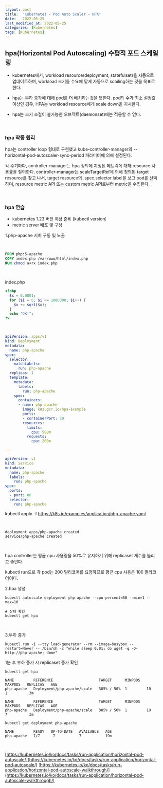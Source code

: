 ```yaml
---
layout: post
title:  "Kubernetes - Pod Auto Scaler - HPA"
date:   2022-05-25
last_modified_at: 2022-05-25
categories: [Kubernetes]
tags: [Kubernetes]
---
```


## hpa(Horizontal Pod Autoscaling) 수평적 포드 스케일링

- kubernetes에서, workload resource(deployment, statefulset)을 자동으로 업데이트하며,
  workload 크기를 수요에 맞게 자동으로 scailing하는 것을 목표로 한다.

- hpa는 부하 증가에 대해 pod를 더 배치하는것을 뜻한다. pod의 수가 최소 설정값 이상인 경우, HPA는 workload resource에게
  scale down을 지시한다.

- hpa는 크기 조절이 불가능한 오브젝트(daemonset)에는 적용할 수 없다.

<br/>

### hpa 작동 원리

hpa는 controller loop 형태로 구현했고 kube-controller-manager의 --horizontal-pod-autoscaler-sync-period 파라미터에 의해
설정된다.

각 주기마다, controller-manager는 hpa 정의에 지정된 메트릭에 대해 resource 사용률을 질의한다. controller-manager는 scaleTargetRef에 의해
정의된 target resource를 찾고 나서, target resource의 .spec.selector label을 보고 pod를 선택하며, resource metric API 또는
custom metric API로부터 metric을 수집한다.

<br/>

### hpa 연습

* kubernetes 1.23 버전 이상 준비 (kubectl version)
* metric server 배포 및 구성

1.php-apache 서버 구동 및 노출

<br/>

```Dockerfile
FROM php:5-apache
COPY index.php /var/www/html/index.php
RUN chmod a+rx index.php
```

<br/>

index.php

```php
<?php
  $x = 0.0001;
  for ($i = 0; $i <= 1000000; $i++) {
    $x += sqrt($x);
  }
  echo "OK!";
?>
```

<br/>

```yaml
apiVersion: apps/v1
kind: Deployment
metadata:
  name: php-apache
spec:
  selector:
    matchLabels:
      run: php-apache
  replicas: 1
  template:
    metadata:
      labels:
        run: php-apache
    spec:
      containers:
      - name: php-apache
        image: k8s.gcr.io/hpa-example
        ports:
        - containerPort: 80
        resources:
          limits:
            cpu: 500m
          requests:
            cpu: 200m

---

apiVersion: v1
kind: Service
metadata:
  name: php-apache
  labels:
    run: php-apache
spec:
  ports:
  - port: 80
  selector:
    run: php-apache
```

kubectl apply -f https://k8s.io/examples/application/php-apache.yaml

<br/>


```shell
deployment.apps/php-apache created
service/php-apache created
```

<br/>

hpa controller는 평균 cpu 사용량을 50%로 유지하기 위해 replicaset 개수를 늘리고 줄인다.

kubectl run으로 각 pod는 200 밀리코어를 요청하므로 평균 cpu 사용은 100 밀리코어이다.

2.hpa 생성

```shell
kubectl autoscale deployment php-apache --cpu-percent=50 --min=1 --max=10

# 상태 확인
kubectl get hpa
```

<br/>

3.부하 증가

```shell
kubectl run -i --tty load-generator --rm --image=busybox --restart=Never -- /bin/sh -c "while sleep 0.01; do wget -q -O- http://php-apache; done"
```

1분 후 부하 증가 시 replicaset 증가 확인

```shell
kubectl get hpa

NAME         REFERENCE                     TARGET      MINPODS   MAXPODS   REPLICAS   AGE
php-apache   Deployment/php-apache/scale   305% / 50%  1         10        1          3m

NAME         REFERENCE                     TARGET      MINPODS   MAXPODS   REPLICAS   AGE
php-apache   Deployment/php-apache/scale   305% / 50%  1         10        7          3m

kubectl get deployment php-apache

NAME         READY   UP-TO-DATE   AVAILABLE   AGE
php-apache   7/7      7           7           19m
```

<br/>

[https://kubernetes.io/ko/docs/tasks/run-application/horizontal-pod-autoscale/](https://kubernetes.io/ko/docs/tasks/run-application/horizontal-pod-autoscale/)
[https://kubernetes.io/ko/docs/tasks/run-application/horizontal-pod-autoscale-walkthrough/](https://kubernetes.io/ko/docs/tasks/run-application/horizontal-pod-autoscale-walkthrough/)